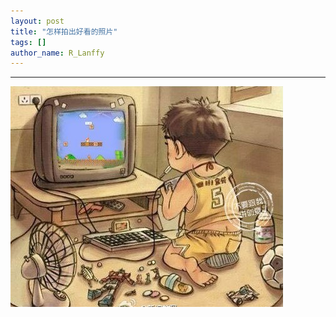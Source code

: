 ```yaml
---
layout: post
title: "怎样拍出好看的照片"
tags: []
author_name: R_Lanffy
---
```

---

![小时候](/images/posts/2013-10-28/first.jpg)

